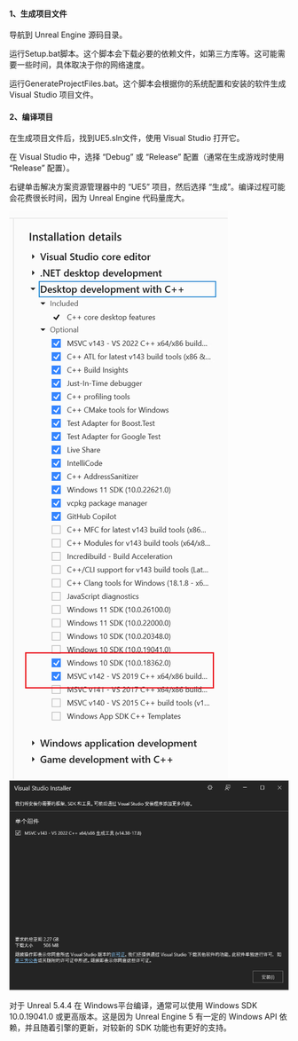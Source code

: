 #### 1、生成项目文件

导航到 Unreal Engine 源码目录。

运行Setup.bat脚本。这个脚本会下载必要的依赖文件，如第三方库等。这可能需要一些时间，具体取决于你的网络速度。

运行GenerateProjectFiles.bat。这个脚本会根据你的系统配置和安装的软件生成 Visual Studio 项目文件。

#### 2、编译项目

在生成项目文件后，找到UE5.sln文件，使用 Visual Studio 打开它。

在 Visual Studio 中，选择 “Debug” 或 “Release” 配置（通常在生成游戏时使用 “Release” 配置）。

右键单击解决方案资源管理器中的 “UE5” 项目，然后选择 “生成”。编译过程可能会花费很长时间，因为 Unreal Engine 代码量庞大。

![](https://raw.githubusercontent.com/HushengStudent/myUnreal/refs/heads/main/Doc/1.build%20engine/vs_install1.png)
![](https://raw.githubusercontent.com/HushengStudent/myUnreal/refs/heads/main/Doc/1.build%20engine/vs_install2.png)

对于 Unreal 5.4.4 在 Windows平台编译，通常可以使用 Windows SDK 10.0.19041.0 或更高版本。这是因为 Unreal Engine 5 有一定的 Windows API 依赖，并且随着引擎的更新，对较新的 SDK 功能也有更好的支持。
